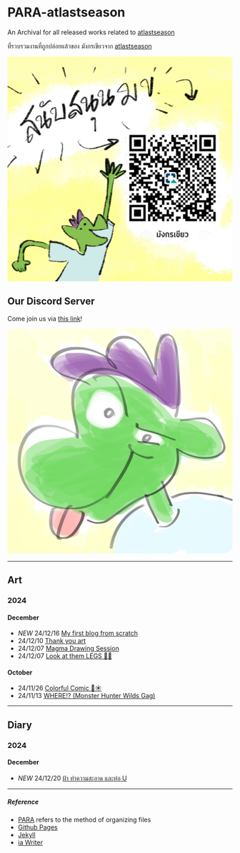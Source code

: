 # PARA-atlastseason

An Archival for all released works related to [atlastseason](https://www.atlastseason.art)

ที่รวบรวมงานที่ถูกปล่อยแล้วของ มังกรเขียวจาก [atlastseason](https://www.atlastseason.art)

![Support the green derg สนับสนุน มข ได้จ้า](images/Qr_Green_Dragon_Support_Square.jpg)

## Our Discord Server

Come join us via [this link](https://discord.gg/adZMQ4uDKu)!

![green dragon smirk with his tongue out](images/discord-logo.jpg)


---

## Art

### 2024

#### December
- *NEW* 24/12/16 [My first blog from scratch](blog/2024/241216-first-blog-from-scratch/first-blog-from-scratch.md)
- 24/12/10 [Thank you art](blog/2024/241210-thankyou-art/thankyou-art.md)
- 24/12/07 [Magma Drawing Session](blog/2024/241207-magma-art-draw/magma-collection.md)
- 24/12/07 [Look at them LEGS 🦵✨](blog/2024/241207-look-at-them-legs/look-at-them-legs.md)


#### October
- 24/11/26 [Colorful Comic 🦎☀️](blog/2024/241126-colorful-comic/colorful-comic.md)
- 24/11/13 [WHERE!? (Monster Hunter Wilds Gag)](blog/2024/241113-monhunwilds-gag/monhunwilds-gag.md)

---

## Diary

### 2024

#### December
- *NEW* 24/12/20 [ฝ้า ทำความสะอาด และท่อ U](blog/2024/241219-ฝ้า-ความสะอาด-และท่อP/241220-ฝ้า-ทําความสะอาด-และท่อP.md)

---

##### Reference

- [PARA](https://fortelabs.com/blog/para/) refers to the method of organizing files
- [Github Pages](https://github.com/atlastseason/para-atlast)
- [Jekyll](https://github.com/jekyll/jekyll)
- [ia Writer](https://ia.net/writer)
